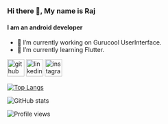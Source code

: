 ### Hi there 👋, My name is Raj
####  I am an android developer

- 🔭 I’m currently working on Gurucool UserInterface. 
- 🌱 I’m currently learning Flutter. 


[<img src='https://cdn.jsdelivr.net/npm/simple-icons@3.0.1/icons/github.svg' alt='github' height='40'>](https://github.com/raj472002)  [<img src='https://cdn.jsdelivr.net/npm/simple-icons@3.0.1/icons/linkedin.svg' alt='linkedin' height='40'>](https://www.linkedin.com/in/raj-baindra-119808195/)  [<img src='https://cdn.jsdelivr.net/npm/simple-icons@3.0.1/icons/instagram.svg' alt='instagram' height='40'>](https://www.instagram.com/hey._.itsraj/)  

[![Top Langs](https://github-readme-stats.vercel.app/api/top-langs/?username=raj472002)](https://github.com/anuraghazra/github-readme-stats)

![GitHub stats](https://github-readme-stats.vercel.app/api?username=raj472002&show_icons=true&count_private=true)  

 

![Profile views](https://gpvc.arturio.dev/raj472002)  
